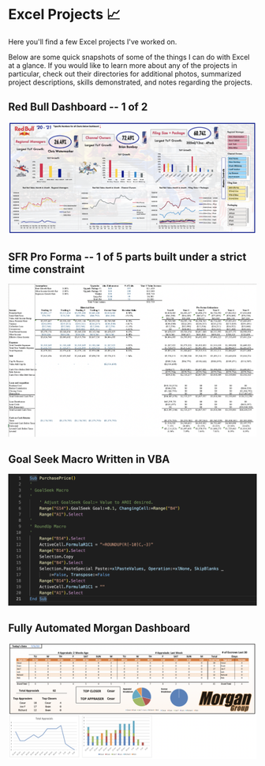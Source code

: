 # Excel Projects :chart_with_upwards_trend:

Here you'll find a few Excel projects I've worked on. 

Below are some quick snapshots of some of the things I can do with Excel at a glance. If you would like to learn more about any of the projects in particular, check out their directories for additional photos, summarized project descriptions, skills demonstrated, and notes regarding the projects.

## Red Bull Dashboard -- 1 of 2
![alt text](https://github.com/asilich123/Resume_Projects/blob/main/Excel/EXCEL:DASHBOARD%20-%20Red%20Bull/Dashboard%20Images/Dashboard%201.png?raw=true)

## SFR Pro Forma -- 1 of 5 parts built under a strict time constraint
![alt text](https://github.com/asilich123/Resume_Projects/blob/main/Excel/EXCEL:FINANCE%20-%20Santa%20Fe%20Ranch/Images/Pro%20Forma.png?raw=true)

## Goal Seek Macro Written in VBA
![alt text](https://github.com/asilich123/Resume_Projects/blob/main/Excel/VBA:MACROS%20-%20Purchase%20Price%20Goal%20Seek/PP_Macro_Image.png?raw=true)

## Fully Automated Morgan Dashboard
![alt text](https://github.com/asilich123/Resume_Projects/blob/main/Excel/EXCEL:AUTOMATION%20-%20Morgan/Images/Dashboard.png?raw=true)
